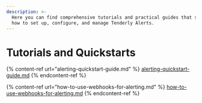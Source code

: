 ```yaml
---
description: >-
  Here you can find comprehensive tutorials and practical guides that show you
  how to set up, configure, and manage Tenderly Alerts.
---
```


# Tutorials and Quickstarts

{% content-ref url="alerting-quickstart-guide.md" %}
[alerting-quickstart-guide.md](alerting-quickstart-guide.md)
{% endcontent-ref %}

{% content-ref url="how-to-use-webhooks-for-alerting.md" %}
[how-to-use-webhooks-for-alerting.md](how-to-use-webhooks-for-alerting.md)
{% endcontent-ref %}
